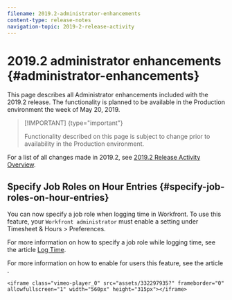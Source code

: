 ```yaml
---
filename: 2019.2-administrator-enhancements
content-type: release-notes
navigation-topic: 2019-2-release-activity
---
```





# 2019.2 administrator enhancements {#administrator-enhancements}

This page describes all Administrator enhancements included with the 2019.2 release. The functionality is planned to be available in the Production environment the week of May 20, 2019.


>[!IMPORTANT] {type="important"}
>
>Functionality described on this page is subject to change prior to availability in the Production environment.


For a list of all changes made in 2019.2, see [2019.2 Release Activity Overview](_2019.2-release-activity-overview.md).


## Specify Job Roles on Hour Entries {#specify-job-roles-on-hour-entries}

You can now specify a job role when logging time in Workfront. To use this feature, your `Workfront administrator` must enable a setting under Timesheet & Hours > Preferences.


For more information on how to specify a job role while logging time, see the article [Log Time](log-time.md).


For more information on how to enable for users this feature, see the article .


`<iframe class="vimeo-player_0" src="assets/332297935?" frameborder="0" allowfullscreen="1" width="560px" height="315px"></iframe>` 
